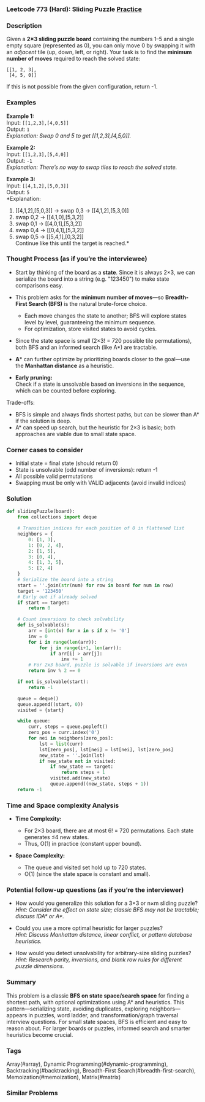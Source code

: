 ### Leetcode 773 (Hard): Sliding Puzzle [Practice](https://leetcode.com/problems/sliding-puzzle)

### Description  
Given a **2×3 sliding puzzle board** containing the numbers 1–5 and a single empty square (represented as 0), you can only move 0 by swapping it with an *adjacent* tile (up, down, left, or right). Your task is to find the **minimum number of moves** required to reach the solved state:

```
[[1, 2, 3],
 [4, 5, 0]]
```

If this is not possible from the given configuration, return -1.

### Examples  

**Example 1:**  
Input: `[[1,2,3],[4,0,5]]`  
Output: `1`  
*Explanation: Swap 0 and 5 to get [[1,2,3],[4,5,0]].*

**Example 2:**  
Input: `[[1,2,3],[5,4,0]]`  
Output: `-1`  
*Explanation: There’s no way to swap tiles to reach the solved state.*

**Example 3:**  
Input: `[[4,1,2],[5,0,3]]`  
Output: `5`  
*Explanation:  
1. [[4,1,2],[5,0,3]] → swap 0,3 → [[4,1,2],[5,3,0]]  
2. swap 0,2 → [[4,1,0],[5,3,2]]  
3. swap 0,1 → [[4,0,1],[5,3,2]]  
4. swap 0,4 → [[0,4,1],[5,3,2]]  
5. swap 0,5 → [[5,4,1],[0,3,2]]  
Continue like this until the target is reached.*

### Thought Process (as if you’re the interviewee)  

- Start by thinking of the board as a **state**. Since it is always 2×3, we can serialize the board into a string (e.g. "123450") to make state comparisons easy.

- This problem asks for the **minimum number of moves**—so **Breadth-First Search (BFS)** is the natural brute-force choice.  
    - Each move changes the state to another; BFS will explore states level by level, guaranteeing the minimum sequence.
    - For optimization, store visited states to avoid cycles.

- Since the state space is small (2×3! = 720 possible tile permutations), both BFS and an informed search (like A\*) are tractable.

- **A*** can further optimize by prioritizing boards closer to the goal—use the **Manhattan distance** as a heuristic.

- **Early pruning:**  
  Check if a state is unsolvable based on inversions in the sequence, which can be counted before exploring.

Trade-offs:  
- BFS is simple and always finds shortest paths, but can be slower than A\* if the solution is deep.
- A\* can speed up search, but the heuristic for 2×3 is basic; both approaches are viable due to small state space.

### Corner cases to consider  
- Initial state = final state (should return 0)
- State is unsolvable (odd number of inversions): return -1
- All possible valid permutations
- Swapping must be only with VALID adjacents (avoid invalid indices)

### Solution

```python
def slidingPuzzle(board):
    from collections import deque

    # Transition indices for each position of 0 in flattened list
    neighbors = {
        0: [1, 3],
        1: [0, 2, 4],
        2: [1, 5],
        3: [0, 4],
        4: [1, 3, 5],
        5: [2, 4]
    }
    # Serialize the board into a string
    start = ''.join(str(num) for row in board for num in row)
    target = '123450'
    # Early out if already solved
    if start == target:
        return 0

    # Count inversions to check solvability
    def is_solvable(s):
        arr = [int(x) for x in s if x != '0']
        inv = 0
        for i in range(len(arr)):
            for j in range(i+1, len(arr)):
                if arr[i] > arr[j]:
                    inv += 1
        # For 2x3 board, puzzle is solvable if inversions are even
        return inv % 2 == 0

    if not is_solvable(start):
        return -1

    queue = deque()
    queue.append((start, 0))
    visited = {start}

    while queue:
        curr, steps = queue.popleft()
        zero_pos = curr.index('0')
        for nei in neighbors[zero_pos]:
            lst = list(curr)
            lst[zero_pos], lst[nei] = lst[nei], lst[zero_pos]
            new_state = ''.join(lst)
            if new_state not in visited:
                if new_state == target:
                    return steps + 1
                visited.add(new_state)
                queue.append((new_state, steps + 1))
    return -1
```

### Time and Space complexity Analysis  

- **Time Complexity:**  
  - For 2×3 board, there are at most 6! = 720 permutations. Each state generates ≤4 new states.  
  - Thus, O(1) in practice (constant upper bound).

- **Space Complexity:**  
  - The queue and visited set hold up to 720 states.  
  - O(1) (since the state space is constant and small).

### Potential follow-up questions (as if you’re the interviewer)  

- How would you generalize this solution for a 3×3 or n×m sliding puzzle?  
  *Hint: Consider the effect on state size; classic BFS may not be tractable; discuss IDA\* or A\*.*

- Could you use a more optimal heuristic for larger puzzles?  
  *Hint: Discuss Manhattan distance, linear conflict, or pattern database heuristics.*

- How would you detect unsolvability for arbitrary-size sliding puzzles?  
  *Hint: Research parity, inversions, and blank row rules for different puzzle dimensions.*

### Summary

This problem is a classic **BFS on state space/search space** for finding a shortest path, with optional optimizations using A\* and heuristics. This pattern—serializing state, avoiding duplicates, exploring neighbors—appears in puzzles, word ladder, and transformation/graph traversal interview questions. For small state spaces, BFS is efficient and easy to reason about. For larger boards or puzzles, informed search and smarter heuristics become crucial.

### Tags
Array(#array), Dynamic Programming(#dynamic-programming), Backtracking(#backtracking), Breadth-First Search(#breadth-first-search), Memoization(#memoization), Matrix(#matrix)

### Similar Problems
